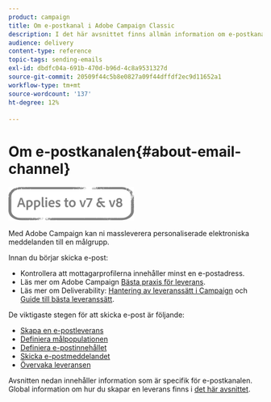 ```yaml
---
product: campaign
title: Om e-postkanal i Adobe Campaign Classic
description: I det här avsnittet finns allmän information om e-postkanalen i Adobe Campaign Classic.
audience: delivery
content-type: reference
topic-tags: sending-emails
exl-id: dbdfc04a-691b-470d-b96d-4c8a9531327d
source-git-commit: 20509f44c5b8e0827a09f44dffdf2ec9d11652a1
workflow-type: tm+mt
source-wordcount: '137'
ht-degree: 12%

---
```


# Om e-postkanalen{#about-email-channel}

![](../../assets/common.svg)

Med Adobe Campaign kan ni massleverera personaliserade elektroniska meddelanden till en målgrupp.

Innan du börjar skicka e-post:

* Kontrollera att mottagarprofilerna innehåller minst en e-postadress.
* Läs mer om Adobe Campaign [Bästa praxis för leverans](delivery-best-practices.md).
* Läs mer om Deliverability: [Hantering av leveranssätt i Campaign](about-deliverability.md) och [Guide till bästa leveranssätt](https://experienceleague.adobe.com/docs/deliverability-learn/deliverability-best-practice-guide/introduction.html?lang=sv).

De viktigaste stegen för att skicka e-post är följande:

* [Skapa en e-postleverans](creating-an-email-delivery.md)
* [Definiera målpopulationen](steps-defining-the-target-population.md)
* [Definiera e-postinnehållet](defining-the-email-content.md)
* [Skicka e-postmeddelandet](sending-messages.md)
* [Övervaka leveransen](about-delivery-monitoring.md)

Avsnitten nedan innehåller information som är specifik för e-postkanalen. Global information om hur du skapar en leverans finns i [det här avsnittet](steps-about-delivery-creation-steps.md).
